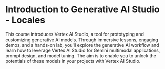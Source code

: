 # Introduction to Generative AI Studio - Locales

This course introduces Vertex AI Studio, a tool for prototyping and customizing generative AI models. Through immersive lessons, engaging demos, and a hands-on lab, you'll explore the generative AI workflow and learn how to leverage Vertex AI Studio for Gemini multimodal applications, prompt design, and model tuning. The aim is to enable you to unlock the potentials of these models in your projects with Vertex AI Studio.
